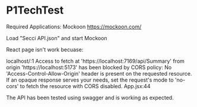 # P1TechTest

Required Applications: Mockoon https://mockoon.com/

Load "Secci API.json" and start Mockoon

React page isn't work becuase:

localhost/:1  Access to fetch at 'https://localhost:7169/api/Summary' from origin 'https://localhost:5173' has been blocked by CORS policy: No 'Access-Control-Allow-Origin' header is present on the requested resource. If an opaque response serves your needs, set the request's mode to 'no-cors' to fetch the resource with CORS disabled.
App.jsx:44 

The API has been tested using swagger and is working as expected.